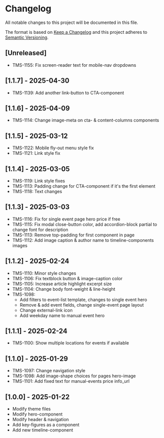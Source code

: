 # Changelog

All notable changes to this project will be documented in this file.

The format is based on [Keep a Changelog](http://keepachangelog.com/en/1.0.0/)
and this project adheres to [Semantic Versioning](http://semver.org/spec/v2.0.0.html).

## [Unreleased]

- TMS-1155: Fix screen-reader text for mobile-nav dropdowns

## [1.1.7] - 2025-04-30

- TMS-1139: Add another link-button to CTA-component

## [1.1.6] - 2025-04-09

- TMS-1114: Change image-meta on cta- & content-columns components

## [1.1.5] - 2025-03-12

- TMS-1122: Mobile fly-out menu style fix
- TMS-1121: Link style fix

## [1.1.4] - 2025-03-05

- TMS-1119: Link style fixes
- TMS-1113: Padding change for CTA-component if it's the first element
- TMS-1118: Text changes

## [1.1.3] - 2025-03-03

- TMS-1116: Fix for single event page hero price if free
- TMS-1115: Fix modal close-button color, add accordion-block partial to change font for description
- TMS-1113: Remove top-padding for first component in page
- TMS-1112: Add image caption & author name to timeline-components images

## [1.1.2] - 2025-02-24

- TMS-1110: Minor style changes
- TMS-1106: Fix textblock button & image-caption color
- TMS-1105: Increase article highlight excerpt size
- TMS-1104: Change body font-weight & line-height
- TMS-1098:
    - Add filters to event-list template, changes to single event hero
    - Remove & add event fields, change single-event page layout
    - Change external-link icon
    - Add weekday name to manual event hero

## [1.1.1] - 2025-02-24

- TMS-1100: Show multiple locations for events if available

## [1.1.0] - 2025-01-29

- TMS-1097: Change navigation style
- TMS-1098: Add image-shape choices for pages hero-image
- TMS-1101: Add fixed text for manual-events price info_url

## [1.0.0] - 2025-01-22

- Modify theme files
- Modify hero-component
- Modify header & navigation
- Add key-figures as a component
- Add new timeline-component


